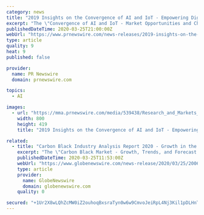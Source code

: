 ```yaml
---
category: news
title: "2019 Insights on the Convergence of AI and IoT - Empowering Digital Transformation in the Utility Sector Presents Opportunities"
excerpt: "The \"Convergence of AI and IoT - Market Opportunities and Challenges, 2019\" report has been added to ResearchAndMarkets.com's offering."
publishedDateTime: 2020-03-25T21:00:00Z
webUrl: "https://www.prnewswire.com/news-releases/2019-insights-on-the-convergence-of-ai-and-iot---empowering-digital-transformation-in-the-utility-sector-presents-opportunities-301029816.html"
type: article
quality: 9
heat: 9
published: false

provider:
  name: PR Newswire
  domain: prnewswire.com

topics:
  - AI

images:
  - url: "https://mma.prnewswire.com/media/539438/Research_and_Markets_Logo.jpg?p=facebook"
    width: 800
    height: 419
    title: "2019 Insights on the Convergence of AI and IoT - Empowering Digital Transformation in the Utility Sector Presents Opportunities"

related:
  - title: "Carbon Black Industry Analysis Report 2020 - Growth in the Adoption of Electric Cars & Self-Driving Cars Gives Rise to Lucrative Opportunities"
    excerpt: "The \"Carbon Black Market - Growth, Trends, and Forecast (2020-2025)\" report has been added to ResearchAndMarkets.com's offering. The world market for carbon black is expected to expand at a CAGR of more than 4% during the forecast period."
    publishedDateTime: 2020-03-25T11:53:00Z
    webUrl: "https://www.globenewswire.com/news-release/2020/03/25/2006134/0/en/Carbon-Black-Industry-Analysis-Report-2020-Growth-in-the-Adoption-of-Electric-Cars-Self-Driving-Cars-Gives-Rise-to-Lucrative-Opportunities.html"
    type: article
    provider:
      name: GlobeNewswire
      domain: globenewswire.com
    quality: 0

secured: "+1Ur2X8wLQhZcMW0iZ2ouhoqBxsraTyn0w6w9CmvoJeiRpL4Nj3Kil1pDLHnTW53+beaIxu+tyFqh/QVbW0OAMiqRfhhef+Fqrekh5/DG7lAyjAAfJkjg5slC/KAcJseLLXM2O5WWWNQUXZRKnhP0fgyfMI8JoJdGRwXheuj+fNukIXK0eZnHreJU05eZtv0RcSPCK8HAWdOcRL7rJdVEXJLYYR8fHEZPJ5Avj5M4SUg970b3dRXRPS24byKhT9a/wtqIoT/zkc7Cdxdgm39rMvI/VkFY3oRRwVO9NbsJxPRgNtWSoyu0qjjo2P2FKii;rGbsBnCYDk0J/VJfN9RBHg=="
---
```


